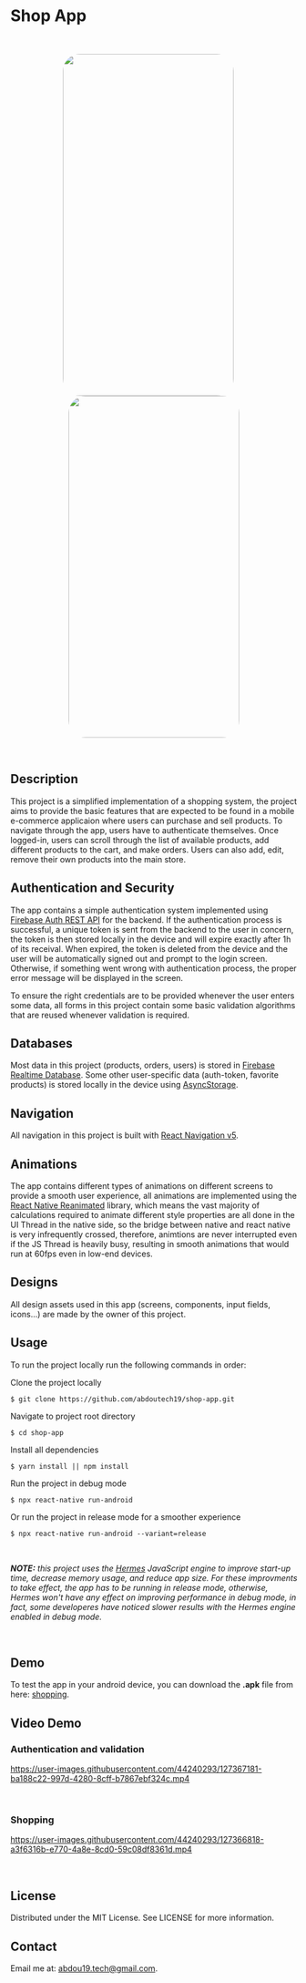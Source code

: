# Shop App
</br>
<p align="center">
  <img width="300" height="600" style = "border-radius: 30px; margin-right: 20px" src="https://i.ibb.co/yfRjyNS/Screenshot-20210728-181451-Shopping-1.jpg">
  <img width="300" height="600" style = "border-radius: 30px;" src="https://i.ibb.co/7r0g8MZ/Screenshot-20210728-181502-Shopping-1.jpg">
</p>
</br>

## Description
This project is a simplified implementation of a shopping system, the project aims to provide the basic features that are expected to be found in a mobile e-commerce applicaion where users can purchase and sell products. To navigate through the app, users have to authenticate themselves. Once logged-in, users can scroll through the list of available products, add different products to the cart, and make orders. Users can also add, edit, remove their own products into the main store. 

## Authentication and Security
The app contains a simple authentication system implemented using [Firebase Auth REST API](https://firebase.google.com/docs/reference/rest/auth) for the backend. If the authentication process is successful, a unique token is sent from the backend to the user in concern, the token is then stored locally in the device and will expire exactly after 1h of its receival. When expired, the token is deleted from the device and the user will be automatically signed out and prompt to the login screen. Otherwise, if something went wrong with authentication process, the proper error message will be displayed in the screen.

To ensure the right credentials are to be provided whenever the user enters some data, all forms in this project contain some basic validation algorithms that are reused whenever validation is required.

## Databases
Most data in this project (products, orders, users) is stored in [Firebase Realtime Database](https://firebase.google.com/docs/database). Some other user-specific data (auth-token, favorite products) is stored locally in the device using [AsyncStorage](https://github.com/react-native-async-storage/async-storage).

## Navigation
All navigation in this project is built with [React Navigation v5](https://reactnavigation.org/docs/getting-started/).

## Animations
The app contains different types of animations on different screens to provide a smooth user experience, all animations are implemented using the [React Native Reanimated](https://docs.swmansion.com/react-native-reanimated/) library, which means the vast majority of calculations required to animate different style properties are all done in the UI Thread in the native side, so the bridge between native and react native is very infrequently crossed, therefore, animtions are never interrupted even if the JS Thread is heavily busy, resulting in smooth animations that would run at 60fps even in low-end devices.

## Designs
All design assets used in this app (screens, components, input fields, icons...) are made by the owner of this project.


## Usage
To run the project locally run the following commands in order:

Clone the project locally

    $ git clone https://github.com/abdoutech19/shop-app.git

Navigate to project root directory

    $ cd shop-app


Install all dependencies

    $ yarn install || npm install

Run the project in debug mode

    $ npx react-native run-android

Or run the project in release mode for a smoother experience

    $ npx react-native run-android --variant=release

</br>

***NOTE:** this project uses the [Hermes](https://reactnative.dev/docs/hermes) JavaScript engine to improve start-up time, decrease memory usage, and reduce app size. For these improvments to take effect, the app has to be running in *release* mode, otherwise, Hermes won't have any effect on improving performance in *debug* mode, in fact, some developeres have noticed slower results with the Hermes engine enabled in *debug* mode.*

</br>


## Demo
To test the app in your android device, you can download the **.apk** file from here: [shopping](https://drive.google.com/file/d/1QzceGiaLU72TZSFnQF_250pXH2KnCQHX/view?usp=sharing).

## Video Demo

### Authentication and validation

https://user-images.githubusercontent.com/44240293/127367181-ba188c22-997d-4280-8cff-b7867ebf324c.mp4

</br>

### Shopping
https://user-images.githubusercontent.com/44240293/127366818-a3f6316b-e770-4a8e-8cd0-59c08df8361d.mp4

</br>

## License
Distributed under the MIT License. See LICENSE for more information.

## Contact
Email me at: abdou19.tech@gmail.com.